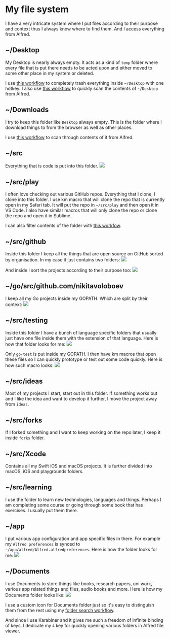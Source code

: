 # My file system
I have a very intricate system where I put files according to their purpose and context thus I always know where to find them. And I access everything from Alfred.

## ~/Desktop
My Desktop is nearly always empty. It acts as a kind of `temp` folder where every file that is put there needs to be acted upon and either moved to some other place in my system or deleted.

I use [this workflow](https://github.com/nikitavoloboev/small-workflows/tree/master/clean-folders) to completely trash everything inside `~/Desktop` with one hotkey. I also use [this workflow](https://github.com/nikitavoloboev/small-workflows/blob/master/augmentations/Directory%20watches.alfredworkflow?raw=true) to quickly scan the contents of `~/Desktop` from Alfred.

## ~/Downloads
I try to keep this folder like `Desktop` always empty. This is the folder where I download things to from the browser as well as other places.

I use [this workflow](https://github.com/nikitavoloboev/small-workflows/blob/master/augmentations/Recent%20Downloads.alfredworkflow?raw=true) to scan through contents of it from Alfred.

## ~/src
Everything that is code is put into this folder.
![](https://i.imgur.com/vJnFegB.png)

## ~/src/play
I often love checking out various GitHub repos. Everything that I clone, I clone into this folder. I use km macro that will clone the repo that is currently open in my Safari tab. It will put the repo in `~/src/play` and then open it in VS Code. I also have similar macros that will only clone the repo or clone the repo and open it in Sublime.

I can also filter contents of the folder with [this workfow](https://github.com/nikitavoloboev/small-workflows/blob/master/augmentations/Directory%20watches.alfredworkflow?raw=true).

## ~/src/github
Inside this folder I keep all the things that are open source on GitHub sorted by organisation. In my case it just contains two folders:
![](https://i.imgur.com/QRqdrl7.png)

And inside I sort the projects according to their purpose too:
![](https://i.imgur.com/seM6wJQ.png)

## ~/go/src/github.com/nikitavoloboev
I keep all my Go projects inside my GOPATH. Which are split by their context:
![](https://i.imgur.com/TP0xfnC.png)

## ~/src/testing
Inside this folder I have a bunch of language specific folders that usually just have one file inside them with the extension of that language. Here is how that folder looks for me:
![](https://i.imgur.com/0hmPty7.png)

Only `go-test` is put inside my GOPATH. I then have km macros that open these files so I can quickly prototype or test out some code quickly. Here is how such macro looks:
![](https://i.imgur.com/ZNL31og.png)

## ~/src/ideas
Most of my projects I start, start out in this folder. If something works out and I like the idea and want to develop it further, I move the project away from `ideas`.

## ~/src/forks
If I forked something and I want to keep working on the repo later, I keep it inside `forks` folder.

## ~/src/Xcode
Contains all my Swift iOS and macOS projects. It is further divided into macOS, iOS and playgrounds folders.

## ~/src/learning
I use the folder to learn new technologies, languages and things. Perhaps I am completing some course or going through some book that has exercises. I usually put them there.

## ~/app
I put various app configuration and app specific files in there. For example my `Alfred preferences` is synced to `~/app/alfred/Alfred.alfredpreferences`. Here is how the folder looks for me:
![](https://i.imgur.com/E27yBe5.png)

## ~/Documents
I use Documents to store things like books, research papers, uni work, various app related things and files, audio books and more. Here is how my Documents folder looks like:
![](https://i.imgur.com/sMPGInd.png)

I use a custom icon for Documents folder just so it's easy to distinguish them from the rest using my [folder search workflow](https://github.com/nikitavoloboev/small-workflows/tree/master/folder-search).

And since I use Karabiner and it gives me such a freedom of infinite binding of keys. I dedicate my `4` key for quickly opening various folders in Alfred file viewer.